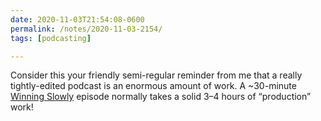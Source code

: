 ```yaml
---
date: 2020-11-03T21:54:08-0600
permalink: /notes/2020-11-03-2154/
tags: [podcasting]

---
```


Consider this your friendly semi-regular reminder from me that a really tightly-edited podcast is an enormous amount of work. A ~30-minute [Winning Slowly][ws] episode normally takes a solid 3–4 hours of “production” work!

[ws]: https://winningslowly.org/
